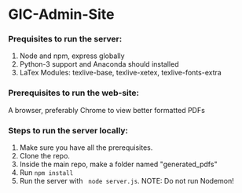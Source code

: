 # GIC-Admin-Site

### Prequisites to run the server:

1. Node and npm, express globally
2. Python-3 support and Anaconda should installed
3. LaTex Modules: texlive-base, texlive-xetex, texlive-fonts-extra

### Prerequisites to run the web-site:
A browser, preferably Chrome to view better formatted PDFs

### Steps to run the server locally:

1. Make sure you have all the prerequisites.
2. Clone the repo.
3. Inside the main repo, make a folder named "generated_pdfs"
4. Run ```npm install```
5. Run the server with ``` node server.js```.
  NOTE: Do not run Nodemon!
